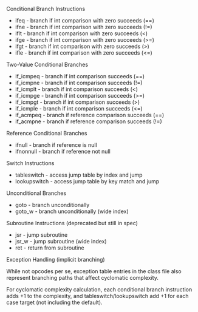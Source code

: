 Conditional Branch Instructions

- ifeq - branch if int comparison with zero succeeds (==)
- ifne - branch if int comparison with zero succeeds (!=)
- iflt - branch if int comparison with zero succeeds (<)
- ifge - branch if int comparison with zero succeeds (>=)
- ifgt - branch if int comparison with zero succeeds (>)
- ifle - branch if int comparison with zero succeeds (<=)

Two-Value Conditional Branches

- if_icmpeq - branch if int comparison succeeds (==)
- if_icmpne - branch if int comparison succeeds (!=)
- if_icmplt - branch if int comparison succeeds (<)
- if_icmpge - branch if int comparison succeeds (>=)
- if_icmpgt - branch if int comparison succeeds (>)
- if_icmple - branch if int comparison succeeds (<=)
- if_acmpeq - branch if reference comparison succeeds (==)
- if_acmpne - branch if reference comparison succeeds (!=)

Reference Conditional Branches

- ifnull - branch if reference is null
- ifnonnull - branch if reference not null

Switch Instructions

- tableswitch - access jump table by index and jump
- lookupswitch - access jump table by key match and jump

Unconditional Branches

- goto - branch unconditionally
- goto_w - branch unconditionally (wide index)

Subroutine Instructions (deprecated but still in spec)

- jsr - jump subroutine
- jsr_w - jump subroutine (wide index)
- ret - return from subroutine

Exception Handling (implicit branching)

While not opcodes per se, exception table entries in the class file also represent branching paths that affect
cyclomatic
complexity.

For cyclomatic complexity calculation, each conditional branch instruction adds +1 to the complexity, and
tableswitch/lookupswitch add +1 for each case target (not including the default).
